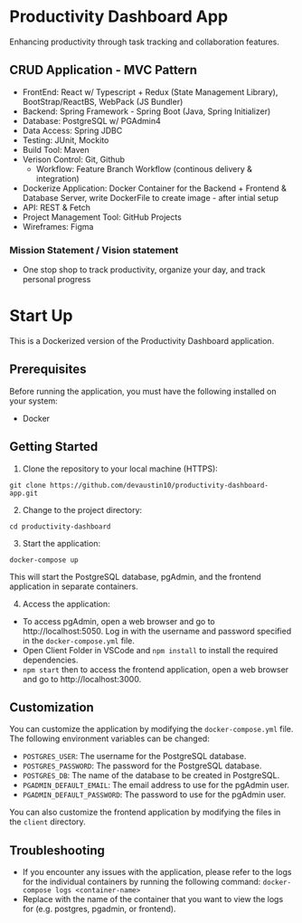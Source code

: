 # Productivity Dashboard App
Enhancing productivity through task tracking and collaboration features.

## CRUD Application - MVC Pattern
- FrontEnd: React w/ Typescript + Redux (State Management Library), BootStrap/ReactBS, WebPack (JS Bundler)
- Backend: Spring Framework - Spring Boot (Java, Spring Initializer)
- Database: PostgreSQL w/ PGAdmin4
- Data Access: Spring JDBC
- Testing: JUnit, Mockito
- Build Tool: Maven
- Verison Control: Git, Github
  - Workflow: Feature Branch Workflow (continous delivery & integration) 
- Dockerize Application: Docker Container for the Backend + Frontend & Database Server, write DockerFile to create image - after intial setup
- API: REST & Fetch
- Project Management Tool: GitHub Projects
- Wireframes: Figma

### Mission Statement / Vision statement
- One stop shop to track productivity, organize your day, and track personal progress

# Start Up

This is a Dockerized version of the Productivity Dashboard application.

## Prerequisites

Before running the application, you must have the following installed on your system:

- Docker

## Getting Started

1. Clone the repository to your local machine (HTTPS):

`git clone https://github.com/devaustin10/productivity-dashboard-app.git`

2. Change to the project directory:

`cd productivity-dashboard`

3. Start the application:

`docker-compose up`

This will start the PostgreSQL database, pgAdmin, and the frontend application in separate containers.

4. Access the application:

- To access pgAdmin, open a web browser and go to http://localhost:5050. Log in with the username and password specified in the `docker-compose.yml` file.
- Open Client Folder in VSCode and `npm install` to install the required dependencies.
- `npm start` then to access the frontend application, open a web browser and go to http://localhost:3000.

## Customization

You can customize the application by modifying the `docker-compose.yml` file. The following environment variables can be changed:

- `POSTGRES_USER`: The username for the PostgreSQL database.
- `POSTGRES_PASSWORD`: The password for the PostgreSQL database.
- `POSTGRES_DB`: The name of the database to be created in PostgreSQL.
- `PGADMIN_DEFAULT_EMAIL`: The email address to use for the pgAdmin user.
- `PGADMIN_DEFAULT_PASSWORD`: The password to use for the pgAdmin user.

You can also customize the frontend application by modifying the files in the `client` directory.

## Troubleshooting

- If you encounter any issues with the application, please refer to the logs for the individual containers by running the following command: `docker-compose logs <container-name>`
- Replace <container-name> with the name of the container that you want to view the logs for (e.g. postgres, pgadmin, or frontend).
